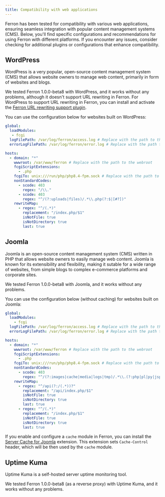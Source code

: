 ```yaml
---
title: Compatibility with web applications
---
```


Ferron has been tested for compatibility with various web applications, ensuring seamless integration with popular content management systems (CMS). Below, you'll find specific configurations and recommendations for using Ferron with different platforms. If you encounter any issues, consider checking for additional plugins or configurations that enhance compatibility.

## WordPress

WordPress is a very popular, open-source content management system (CMS) that allows website owners to manage web content, primarily in form of websites and blogs.

We tested Ferron 1.0.0-beta8 with WordPress, and it works without any problems, although it doesn't support URL rewriting in Ferron. For WordPress to support URL rewriting in Ferron, you can install and activate the [Ferron URL rewriting support plugin](https://github.com/ferronweb/ferron-rewrite-support).

You can use the configuration below for websites built on WordPress:

```yaml
global:
  loadModules:
   - fcgi
  logFilePath: /var/log/ferron/access.log # Replace with the path to the access log
  errorLogFilePath: /var/log/ferron/error.log # Replace with the path to the error log

hosts:
  - domain: "*"
    wwwroot: /var/www/ferron # Replace with the path to the webroot
    fcgiScriptExtensions:
      - .php
    fcgiTo: unix:///run/php/php8.4-fpm.sock # Replace with the path to the PHP-FPM socket
    nonStandardCodes:
      - scode: 403
        regex: "/\\."
      - scode: 403
        regex: "^/(?:uploads|files)/.*\\.php(?:$|[#?])"
    rewriteMap:
      - regex: "^/(.*)"
        replacement: "/index.php/$1"
        isNotFile: true
        isNotDirectory: true
        last: true
```

## Joomla

Joomla is an open-source content management system (CMS) written in PHP that allows website owners to easily manage web content. Joomla is known for its extensibility and flexibility, making it sutable for a wide range of websites, from simple blogs to complex e-commerce platforms and corporate sites.

We tested Ferron 1.0.0-beta8 with Joomla, and it works without any problems.

You can use the configuration below (without caching) for websites built on Joomla:

```yaml
global:
  loadModules:
    - fcgi
  logFilePath: /var/log/ferron/access.log # Replace with the path to the access log
  errorLogFilePath: /var/log/ferron/error.log # Replace with the path to the error log

hosts:
  - domain: "*"
    wwwroot: /var/www/ferron # Replace with the path to the webroot
    fcgiScriptExtensions:
      - .php
    fcgiTo: unix:///run/php/php8.4-fpm.sock # Replace with the path to the PHP-FPM socket
    nonStandardCodes:
      - scode: 403
        regex: "^/(?:images|cache|media|logs|tmp)/.*\\.(?:php|pl|py|jsp|asp|sh|cgi)(?:$|[#?])"
    rewriteMap:
      - regex: "^/api(?:/(.*))?"
        replacement: "/api/index.php/$1"
        isNotFile: true
        isNotDirectory: true
        last: true
      - regex: "^/(.*)"
        replacement: "/index.php/$1"
        isNotFile: true
        isNotDirectory: true
        last: true
```

If you enable and configure a `cache` module in Ferron, you can install the [Server Cache for Joomla](https://www.web-expert.gr/en/joomla-extensions/item/127-nginx-server-cache-joomla) extension. This extension sets `Cache-Control` header, which will be then used by the `cache` module.

## Uptime Kuma

Uptime Kuma is a self-hosted server uptime monitoring tool.

We tested Ferron 1.0.0-beta8 (as a reverse proxy) with Uptime Kuma, and it works without any problems.